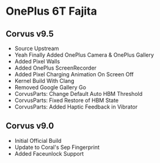 # OnePlus 6T Fajita

## Corvus v9.5
- Source Upstream
- Yeah Finally Added OnePlus Camera & OnePlus Gallery
- Added Pixel Walls
- Added OnePlus ScreenRecorder
- Added Pixel Charging Animation On Screen Off
- Kernel Build With Clang
- Removed Google Gallery Go
- CorvusParts: Change Default Auto HBM Threshold
- CorvusParts: Fixed Restore of HBM State
- CorvusParts: Added Haptic Feedback in Vibrator

## Corvus  v9.0
- Initial Official Build
- Update to Coral's Sep Fingerprint
- Added Faceunlock Support
